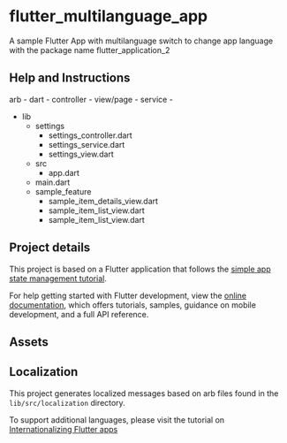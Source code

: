 # flutter_multilanguage_app

A sample Flutter App with multilanguage switch to change app language with the package name flutter_application_2

## Help and Instructions
arb - 
dart -
controller - 
view/page - 
service -

- lib
  - settings
    - settings_controller.dart
    - settings_service.dart
    - settings_view.dart
  - src
    - app.dart
  - main.dart
  - sample_feature
    - sample_item_details_view.dart
    - sample_item_list_view.dart
    - sample_item_list_view.dart



## Project details

This project is based on a Flutter application that follows the
[simple app state management
tutorial](https://flutter.dev/docs/development/data-and-backend/state-mgmt/simple).

For help getting started with Flutter development, view the
[online documentation](https://flutter.dev/docs), which offers tutorials,
samples, guidance on mobile development, and a full API reference.

## Assets



## Localization

This project generates localized messages based on arb files found in
the `lib/src/localization` directory.

To support additional languages, please visit the tutorial on
[Internationalizing Flutter
apps](https://flutter.dev/docs/development/accessibility-and-localization/internationalization)
